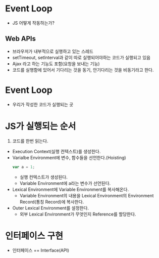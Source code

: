 # Event Loop

- JS 어떻게 작동하는가?

## Web APIs

- 브라우저가 내부적으로 실행하고 있는 스레드
- setTimeout, setInterval과 같이 따로 실행되어야하는 코드가 실행되고 있음
- Ajax 라고 하는 기능도 포함(요청을 보내는 기능)
- 코드를 실행함에 있어서 기다리는 것을 동기, 안기다리는 것을 비동기라고 한다.

# Event Loop

- 우리가 작성한 코드가 실행되는 곳

# JS가 실행되는 순서

1. 코드를 한번 읽는다.

- Execution Context(실행 컨텍스트)를 생성한다.
- Varialbe Environment에 변수, 함수들을 선언한다.(Hoisting)
  ```javascript
  var a = 1;
  ```
  - 실행 컨텍스트가 생성된다.
  - Variable Environment에 a라는 변수가 선언된다.
- Lexical Environment에 Variable Environment를 복사해온다.
  - Variable Environment의 내용을 Lexical Environment의 Environment Record(통칭 Record)에 복사한다.
- Outer Lexical Environment를 설정한다.
  - 외부 Lexical Environment가 무엇인지 Reference를 할당한다.

# 인터페이스 구현

- 인터페이스 == Interface(API)
